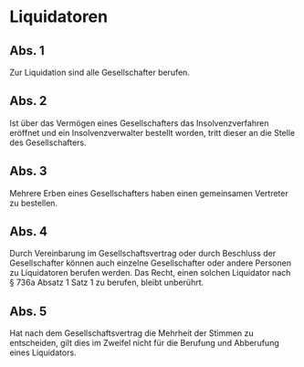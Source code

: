 # Liquidatoren



## Abs. 1

 Zur Liquidation sind alle Gesellschafter berufen.

## Abs. 2

 Ist über das Vermögen eines Gesellschafters das Insolvenzverfahren eröffnet und ein Insolvenzverwalter bestellt worden, tritt dieser an die Stelle des Gesellschafters.

## Abs. 3

 Mehrere Erben eines Gesellschafters haben einen gemeinsamen Vertreter zu bestellen.

## Abs. 4

 Durch Vereinbarung im Gesellschaftsvertrag oder durch Beschluss der Gesellschafter können auch einzelne Gesellschafter oder andere Personen zu Liquidatoren berufen werden. Das Recht, einen solchen Liquidator nach § 736a Absatz 1 Satz 1 zu berufen, bleibt unberührt.

## Abs. 5

 Hat nach dem Gesellschaftsvertrag die Mehrheit der Stimmen zu entscheiden, gilt dies im Zweifel nicht für die Berufung und Abberufung eines Liquidators. 

